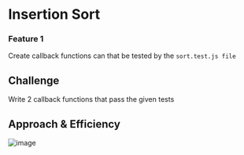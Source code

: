 # Insertion Sort

### Feature 1

Create callback functions can that be tested by the `sort.test.js file`

## Challenge

Write 2 callback functions that pass the given tests

## Approach & Efficiency

![image](https://user-images.githubusercontent.com/105423307/210683903-dd067dfe-5978-44da-943c-188db1d1ca65.png)
